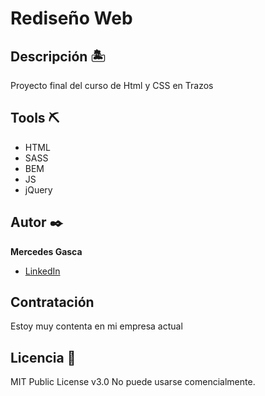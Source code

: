 # Rediseño Web

## Descripción 🏝
Proyecto final del curso de Html y CSS en Trazos

## Tools ⛏

* HTML
* SASS
* BEM
* JS
* jQuery


## Autor ✒️
**Mercedes Gasca**

* [LinkedIn](https://www.linkedin.com/in/mercedes-gasca-3804296b/)
 
## Contratación
Estoy muy contenta en mi empresa actual 

## Licencia 📄
MIT Public License v3.0
No puede usarse comencialmente.
